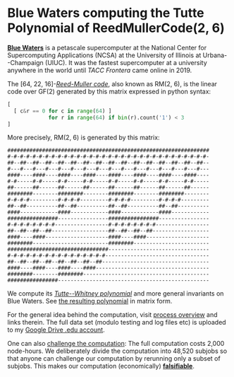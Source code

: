 # Blue Waters computing the Tutte Polynomial of ReedMullerCode(2, 6)

**[Blue Waters]** is a petascale supercomputer
at the National Center for Supercomputing Applications (NCSA)
at the University of Illinois at Urbana--Champaign (UIUC).
It was the fastest supercomputer at a university anywhere in the world
until *TACC Frontera* came online in 2019.

The [64, 22, 16]-*[Reed-Muller code]*, also known as RM(2, 6), is
the linear code over GF(2) generated by this matrix expressed in python syntax:

```python
[
  [ c&r == 0 for c in range(64) ]
             for r in range(64) if bin(r).count('1') < 3
]
```

More precisely, RM(2, 6) is generated by this matrix:

```text
################################################################
#-#-#-#-#-#-#-#-#-#-#-#-#-#-#-#-#-#-#-#-#-#-#-#-#-#-#-#-#-#-#-#-
##--##--##--##--##--##--##--##--##--##--##--##--##--##--##--##--
#---#---#---#---#---#---#---#---#---#---#---#---#---#---#---#---
####----####----####----####----####----####----####----####----
#-#-----#-#-----#-#-----#-#-----#-#-----#-#-----#-#-----#-#-----
##------##------##------##------##------##------##------##------
########--------########--------########--------########--------
#-#-#-#---------#-#-#-#---------#-#-#-#---------#-#-#-#---------
##--##----------##--##----------##--##----------##--##----------
####------------####------------####------------####------------
################----------------################----------------
#-#-#-#-#-#-#-#-----------------#-#-#-#-#-#-#-#-----------------
##--##--##--##------------------##--##--##--##------------------
####----####--------------------####----####--------------------
########------------------------########------------------------
################################--------------------------------
#-#-#-#-#-#-#-#-#-#-#-#-#-#-#-#---------------------------------
##--##--##--##--##--##--##--##----------------------------------
####----####----####----####------------------------------------
########--------########----------------------------------------
################------------------------------------------------
```

We compute its *[Tutte--Whitney polynomial]*
and more general invariants on Blue Waters.
See [the resulting polynomial](rm64tutte.txt) in matrix form.

For the general idea behind the computation,
visit [process overview](process.md) and links therein.
The full data set (modulo testing and log files etc)
is uploaded to my [Google Drive .edu account].

One can also [challenge the computation](challenge.md):
The full computation costs 2,000 node-hours.
We deliberately divide the computation into 48,520 subjobs so that
anyone can challenge our computation by rerunning only a subset of subjobs.
This makes our computation (economically) **[falsifiable]**.

[Blue Waters]: https://en.wikipedia.org/wiki/Blue_Waters
[Reed-Muller code]: https://en.wikipedia.org/wiki/Reed%E2%80%93Muller_code
[Tutte--Whitney polynomial]: https://en.wikipedia.org/wiki/Tutte_polynomial
[falsifiable]: https://en.wikipedia.org/wiki/Falsifiability
[Google Drive .edu account]: https://drive.google.com/drive/folders/1zYv2R-oqepX1vJ_Fr5JBmrVNdle0mi9M
